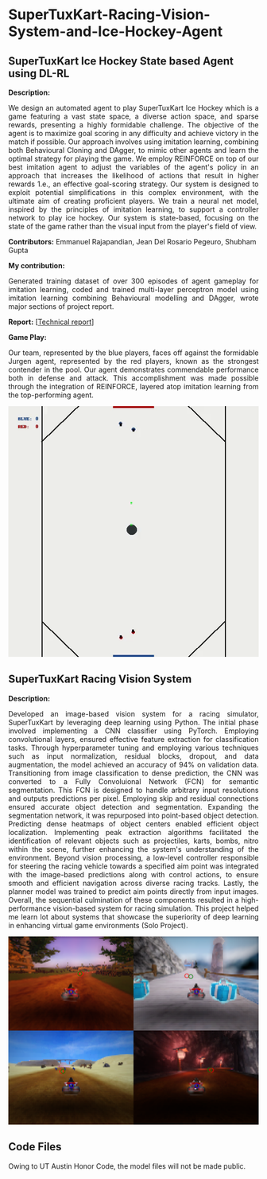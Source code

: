 # SuperTuxKart-Racing-Vision-System-and-Ice-Hockey-Agent

## SuperTuxKart Ice Hockey State based Agent using DL-RL

**Description:**
<p align="justify"> 
We design an automated agent to play SuperTuxKart Ice Hockey which is a game featuring a vast state space, a diverse action space, and sparse rewards, presenting a highly formidable challenge. The objective of the agent is to maximize goal scoring in any difficulty and achieve victory in the match if possible. Our approach involves using imitation learning, combining both Behavioural Cloning and DAgger, to mimic other agents and learn the optimal strategy for playing the game. We employ REINFORCE on top of our best imitation agent to adjust the variables of the agent's policy in an approach that increases the likelihood of actions that result in higher rewards 1.e., an effective goal-scoring strategy. Our system is designed to exploit potential simplifications in this complex environment, with the ultimate aim of creating proficient players. We train a neural net model, inspired by the principles of imitation learning, to support a controller network to play ice hockey. Our system is state-based, focusing on the state of the game rather than the visual input from the player's field of view. </p>

**Contributors:** Emmanuel Rajapandian, Jean Del Rosario Pegeuro, Shubham Gupta

**My contribution:**
<p align="justify"> 
Generated training dataset of over 300 episodes of agent gameplay for imitation learning, coded and trained multi-layer perceptron model using imitation learning combining Behavioural modelling and DAgger, wrote major sections of project report.</p>

**Report:** [[Technical report](https://github.com/emmanuelrajapandian/emmanuelrajapandian.github.io/blob/main/files/Project%20Report.pdf)]

**Game Play:**
<p align="justify">
Our team, represented by the blue players, faces off against the formidable Jurgen agent, represented by the red players, known as the strongest contender in the pool. Our agent demonstrates commendable performance both in defense and attack. This accomplishment was made possible through the integration of REINFORCE, layered atop imitation learning from the top-performing agent.</p>

<p align="center">
  <img src="tournament-run.gif" alt="animated" />
</p>

## SuperTuxKart Racing Vision System

**Description:**
<p align="justify"> 
Developed an image-based vision system for a racing simulator, SuperTuxKart by leveraging deep learning using Python. The initial phase involved implementing a CNN classifier using PyTorch. Employing convolutional layers, ensured effective feature extraction for classification tasks. Through hyperparameter tuning and employing various techniques such as input normalization, residual blocks, dropout, and data augmentation, the model achieved an accuracy of 94% on validation data. Transitioning from image classification to dense prediction, the CNN was converted to a Fully Convoluional Network (FCN) for semantic segmentation. This FCN is designed to handle arbitrary input resolutions and outputs predictions per pixel. Employing skip and residual connections ensured accurate object detection and segmentation. Expanding the segmentation network, it was repurposed into point-based object detection. Predicting dense heatmaps of object centers enabled efficient object localization. Implementing peak extraction algorithms facilitated the identification of relevant objects such as projectiles, karts, bombs, nitro within the scene, further enhancing the system's understanding of the environment. Beyond vision processing, a low-level controller responsible for steering the racing vehicle towards a specified aim point was integrated with the image-based predictions along with control actions, to ensure smooth and efficient navigation across diverse racing tracks. Lastly, the planner model was trained to predict aim points directly from input images. Overall, the sequential culmination of these components resulted in a high-performance vision-based system for racing simulation. This project helped me learn lot about systems that showcase the superiority of deep learning in enhancing virtual game environments (Solo Project). </p>

<p align="center">
  <img src="vision-supertuxkart.png" alt="animated" />
</p>



## Code Files
Owing to UT Austin Honor Code, the model files will not be made public.
